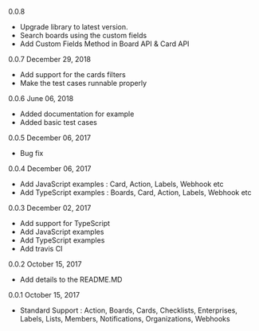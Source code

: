 0.0.8
  - Upgrade library to latest version.
  - Search boards using the custom fields
  - Add Custom Fields Method in Board API & Card API

0.0.7 December 29, 2018
  - Add support for the cards filters
  - Make the test cases runnable properly  
  
0.0.6 June 06, 2018
  - Added documentation for example
  - Added basic test cases
  
0.0.5 December 06, 2017
  - Bug fix
  
0.0.4 December 06, 2017
  - Add JavaScript examples : Card, Action, Labels, Webhook etc
  - Add TypeScript examples : Boards, Card, Action, Labels, Webhook etc

0.0.3 December 02, 2017
  - Add support for TypeScript
  - Add JavaScript examples
  - Add TypeScript examples
  - Add travis CI

0.0.2 October 15, 2017
  - Add details to the README.MD
  
0.0.1 October 15, 2017
  - Standard Support : Action, Boards, Cards, Checklists, Enterprises, Labels, Lists, Members, Notifications, Organizations, Webhooks
